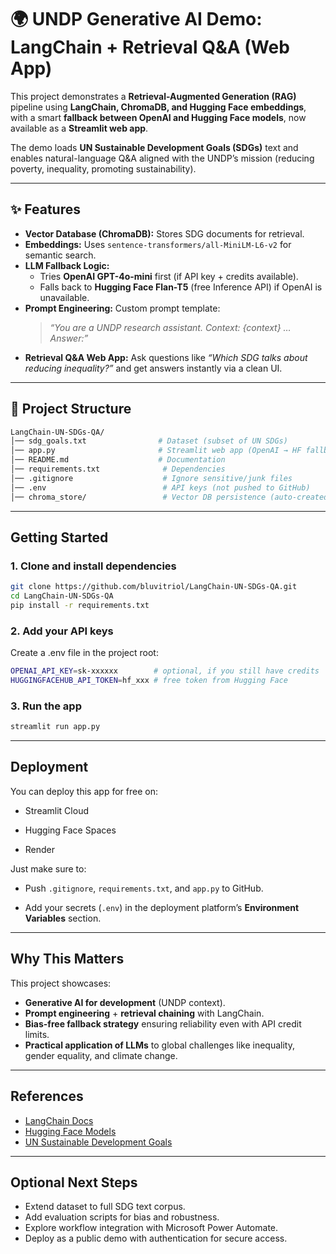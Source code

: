 # 🌍 UNDP Generative AI Demo: LangChain + Retrieval Q&A (Web App)

This project demonstrates a **Retrieval-Augmented Generation (RAG)** pipeline using **LangChain, ChromaDB, and Hugging Face embeddings**, with a smart **fallback between OpenAI and Hugging Face models**, now available as a **Streamlit web app**.  

The demo loads **UN Sustainable Development Goals (SDGs)** text and enables natural-language Q&A aligned with the UNDP’s mission (reducing poverty, inequality, promoting sustainability).

---
## ✨ Features
- **Vector Database (ChromaDB):** Stores SDG documents for retrieval.  
- **Embeddings:** Uses `sentence-transformers/all-MiniLM-L6-v2` for semantic search.  
- **LLM Fallback Logic:**
  - Tries **OpenAI GPT-4o-mini** first (if API key + credits available).  
  - Falls back to **Hugging Face Flan-T5** (free Inference API) if OpenAI is unavailable.  
- **Prompt Engineering:** Custom prompt template:  
  > *“You are a UNDP research assistant. Context: {context} … Answer:”*  
- **Retrieval Q&A Web App:** Ask questions like *“Which SDG talks about reducing inequality?”* and get answers instantly via a clean UI.  

---

## 📂 Project Structure

```bash
LangChain-UN-SDGs-QA/
│── sdg_goals.txt                # Dataset (subset of UN SDGs) 
│── app.py                       # Streamlit web app (OpenAI → HF fallback)
│── README.md                    # Documentation
│── requirements.txt              # Dependencies
│── .gitignore                    # Ignore sensitive/junk files
│── .env                          # API keys (not pushed to GitHub)
│── chroma_store/                 # Vector DB persistence (auto-created)
```
---

## Getting Started

### 1. Clone and install dependencies
```bash
git clone https://github.com/bluvitriol/LangChain-UN-SDGs-QA.git
cd LangChain-UN-SDGs-QA
pip install -r requirements.txt
```


### 2. Add your API keys

Create a .env file in the project root:
```bash
OPENAI_API_KEY=sk-xxxxxx        # optional, if you still have credits
HUGGINGFACEHUB_API_TOKEN=hf_xxx # free token from Hugging Face
```
### 3. Run the app
```bash
streamlit run app.py
```
---
## Deployment

You can deploy this app for free on:

- Streamlit Cloud

- Hugging Face Spaces

- Render

Just make sure to:

- Push ```.gitignore```, ```requirements.txt```, and ```app.py``` to GitHub.

- Add your secrets (```.env```) in the deployment platform’s **Environment Variables** section. 

<!-- ### 4. Example Output
```bash
OpenAI unavailable or credits exhausted. Falling back to Hugging Face...
Using Hugging Face Flan-T5

Q: Which SDG talks about reducing inequality?
A: Goal 10: Reduce inequality within and among countries.

Q: What is the goal related to climate change?
A: Goal 13: Take urgent action to combat climate change and its impacts.

Q: How does SDG address gender equality?
A: Goal 5: Achieve gender equality and empower all women and girls.
``` -->
---
## Why This Matters

This project showcases:

- **Generative AI for development** (UNDP context).
- **Prompt engineering** + **retrieval chaining** with LangChain.
- **Bias-free fallback strategy** ensuring reliability even with API credit limits.
- **Practical application of LLMs** to global challenges like inequality, gender equality, and climate change.

---
## References

- [LangChain Docs](https://python.langchain.com/docs/introduction/)
- [Hugging Face Models](https://huggingface.co/models)
- [UN Sustainable Development Goals](https://sdgs.un.org/goals)

---
## Optional Next Steps

- Extend dataset to full SDG text corpus.
- Add evaluation scripts for bias and robustness.
- Explore workflow integration with Microsoft Power Automate.
- Deploy as a public demo with authentication for secure access.